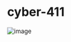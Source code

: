 # cyber-411
![image](https://github.com/user-attachments/assets/5ba41dba-0346-4223-b6ed-c41f78bbac13)
